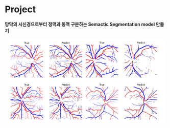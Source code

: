 # **Project**

**망막의 시신경으로부터 정맥과 동맥 구분하는 Semactic Segmentation model 만들기**

<img src="result/test.png" />
